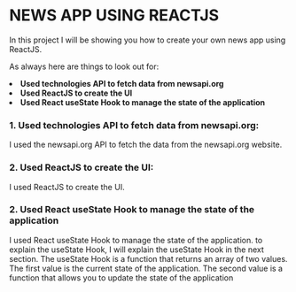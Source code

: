 # NEWS APP USING REACTJS


In this project I will be showing you how to create your own news app using ReactJS.


As always here are things to look out for:

<li>
    <b>
        Used technologies API to fetch data from newsapi.org   
    </b>
</li>
<li>
    <b>
        Used ReactJS to create the UI 
    </b>
</li>
<li>
    <b>
        Used React useState Hook to manage the state of the application
    </b>
</li>


<h3>
    <b>
        1. Used technologies API to fetch data from newsapi.org: 
    </b>
</h3>

<p>
    I used the newsapi.org API to fetch the data from the newsapi.org website.
</p>

<h3>
    <b>
        2. Used ReactJS to create the UI:
    </b>
</h3>

<p>
    I used ReactJS to create the UI.
</p>

<h3>
    <b>
        2. Used React useState Hook to manage the state of the application
    </b>
</h3>

<p>
    I used React useState Hook to manage the state of the application.
    to explain the useState Hook, I will explain the useState Hook in the next section.
    The useState Hook is a function that returns an array of two values.
    The first value is the current state of the application.
    The second value is a function that allows you to update the state of the application
</p>